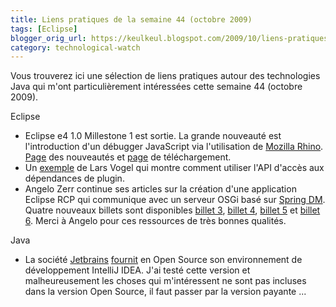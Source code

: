 ```yaml
---
title: Liens pratiques de la semaine 44 (octobre 2009)
tags: [Eclipse]
blogger_orig_url: https://keulkeul.blogspot.com/2009/10/liens-pratiques-de-la-semaine_30.html
category: technological-watch
---
```


Vous trouverez ici une sélection de liens pratiques autour des technologies Java qui m'ont particulièrement intéressées cette semaine 44 (octobre 2009).

Eclipse

* Eclipse e4 1.0 Millestone 1 est sortie. La grande nouveauté est l'introduction d'un débugger JavaScript via l'utilisation de [Mozilla Rhino](http://www.mozilla.org/rhino/). [Page](http://download.eclipse.org/e4/downloads/drops/S-1.0M1-200910131430/e4-news-M1.html) des nouveautés et [page](http://download.eclipse.org/e4/downloads/drops/S-1.0M1-200910131430/index.html#EclipseE4) de téléchargement.
* Un [exemple](http://www.vogella.de/blog/2009/10/19/eclipse-plugin-dependencies/) de Lars Vogel qui montre comment utiliser l'API d'accès aux dépendances de plugin.
* Angelo Zerr continue ses articles sur la création d'une application Eclipse RCP qui communique avec un serveur OSGi basé sur [Spring DM](http://www.springsource.org/osgi). Quatre nouveaux billets sont disponibles [billet 3](http://angelozerr.wordpress.com/2009/11/10/rcp_springdm_step2/), [billet 4](http://angelozerr.wordpress.com/2009/11/11/rcp_springdm_step3/), [billet 5](http://angelozerr.wordpress.com/2009/11/11/rcp_springdm_step4/) et [billet 6](http://angelozerr.wordpress.com/2009/11/11/rcp_springdm-step5/). Merci à Angelo pour ces ressources de très bonnes qualités.

Java

* La société [Jetbrains](http://www.jetbrains.com/) [fournit](http://jetbrains.dzone.com/news/last-major-ide-vendor-intellij) en Open Source son environnement de développement IntelliJ IDEA. J'ai testé cette version et malheureusement les choses qui m'intéressent ne sont pas incluses dans la version Open Source, il faut passer par la version payante ...